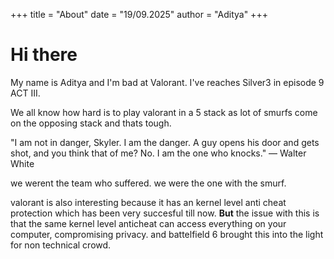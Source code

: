+++
title = "About"
date = "19/09.2025"
author = "Aditya"
+++

# Hi there

My name is Aditya and I'm bad at Valorant. I've reaches Silver3 in episode 9 ACT III.

We all know how hard is to play valorant in a 5 stack as lot of smurfs come on the opposing stack and thats tough.

"I am not in danger, Skyler. I am the danger. A guy opens his door and gets shot, and you think that of me? No. I am the one who knocks."
— Walter White

we werent the team who suffered. we were the one with the smurf.

valorant is also interesting because it has an kernel level anti cheat protection which has been very succesful till now.
**But**
the issue with this is that the same kernel level anticheat can access everything on your computer, compromising privacy.
and battelfield 6 brought this into the light for non technical crowd.
